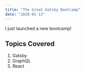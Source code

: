 ```yaml
---
title: "The Great Gatsby Bootcamp"
date: "2020-01-13"
---
```


I just launched a new bootcamp!


## Topics Covered



1. Gatsby
2. GraphQL
3. React